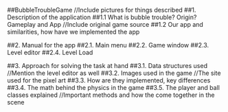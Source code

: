 ##BubbleTroubleGame
//Include pictures for things described
##1. Description of the application
##1.1 What is bubble trouble? Origin? Gameplay and App //Include original game source
##1.2 Our app and similarities, how have we implemented the app

##2. Manual for the app
##2.1. Main menu
##2.2. Game window
##2.3. Level editor
##2.4. Level Load

##3. Approach for solving the task at hand
##3.1. Data structures used //Mention the level editor as well
##3.2. Images used in the game //The site used for the pixel art
##3.3. How are they implemented, key differences 
##3.4. The math behind the physics in the game
##3.5. The player and ball classes explained //Important methods and how the come together in the scene
